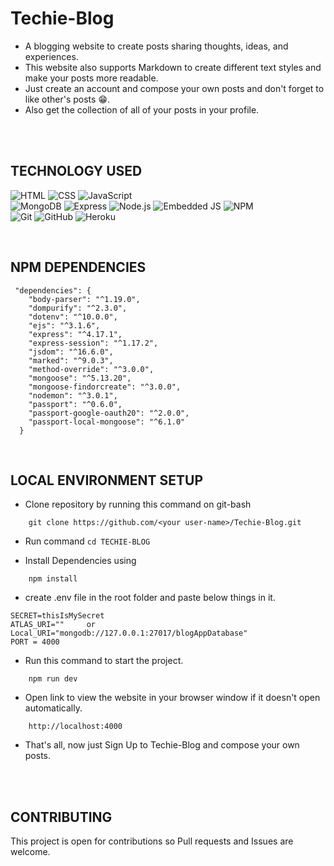 # Techie-Blog
- A blogging website to create posts sharing thoughts, ideas, and experiences.
- This website also supports Markdown to create different text styles and make your posts more readable.
- Just create an account and compose your own posts and don't forget to like other's posts 😁.
- Also get the collection of all of your posts in your profile.
<br>
<br />

## TECHNOLOGY USED
![HTML](https://img.shields.io/badge/-HTML-333333?style=flat&logo=HTML5)
![CSS](https://img.shields.io/badge/-CSS-333333?style=flat&logo=CSS3&logoColor=1572B6)
![JavaScript](https://img.shields.io/badge/-JavaScript-333333?style=flat&logo=javascript)
<br>
![MongoDB](https://img.shields.io/badge/-MongoDB-333333?style=flat&logo=mongodb)
![Express](https://img.shields.io/badge/-ExpressJS-333333?style=flat&logo=express)
![Node.js](https://img.shields.io/badge/-Node.js-333333?style=flat&logo=node.js)
![Embedded JS](https://img.shields.io/badge/-Embedded%20JS-333333?style=flat&logo=ejs)
![NPM](https://img.shields.io/badge/-Npm-333333?style=flat&logo=npm&logoColor=white)
<br>
![Git](https://img.shields.io/badge/-Git-333333?style=flat&logo=git)
![GitHub](https://img.shields.io/badge/-GitHub-333333?style=flat&logo=github)
![Heroku](https://img.shields.io/badge/-Heroku-333333?style=flat&logo=heroku&logoColor=6567a5)

<br>

## NPM DEPENDENCIES
```
 "dependencies": {
    "body-parser": "^1.19.0",
    "dompurify": "^2.3.0",
    "dotenv": "^10.0.0",
    "ejs": "^3.1.6",
    "express": "^4.17.1",
    "express-session": "^1.17.2",
    "jsdom": "^16.6.0",
    "marked": "^9.0.3",
    "method-override": "^3.0.0",
    "mongoose": "^5.13.20",
    "mongoose-findorcreate": "^3.0.0",
    "nodemon": "^3.0.1",
    "passport": "^0.6.0",
    "passport-google-oauth20": "^2.0.0",
    "passport-local-mongoose": "^6.1.0"
  }
```
<br>

## LOCAL ENVIRONMENT SETUP
- Clone repository by running this command on git-bash
```
    git clone https://github.com/<your user-name>/Techie-Blog.git
```

- Run command `cd TECHIE-BLOG`

- Install Dependencies using
```
    npm install
```
-  create .env file in the root folder and paste below things in it.
```
SECRET=thisIsMySecret
ATLAS_URI=""     or
Local_URI="mongodb://127.0.0.1:27017/blogAppDatabase"
PORT = 4000
```
- Run this command to start the project.
```
    npm run dev
```
- Open link to view the website in your browser window if it doesn't open automatically.
```
    http://localhost:4000
``` 
- That's all, now just Sign Up to Techie-Blog and compose your own posts.
<br>
<br>



## CONTRIBUTING
This project is open for contributions so Pull requests and Issues are welcome.


